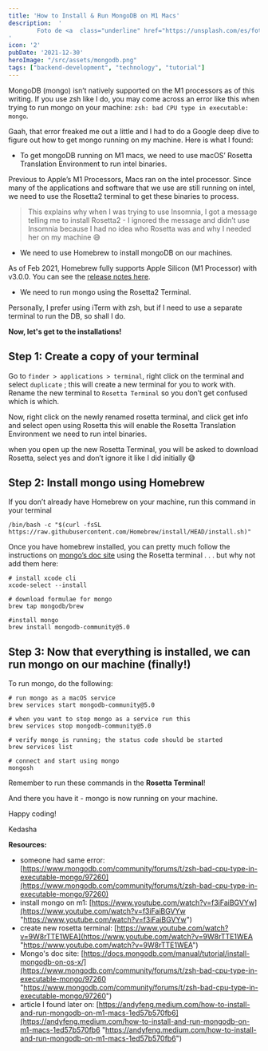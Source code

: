 ```yaml
---
title: 'How to Install & Run MongoDB on M1 Macs'
description:  '
        Foto de <a  class="underline" href="https://unsplash.com/es/fotos/flores-rojas-azules-y-blancas-5TK1F5VfdIk">Europeana </a> en <a  href="https://unsplash.com/es/fotos/flores-rojas-azules-y-blancas-5TK1F5VfdIk"  class="underline">Unsplash</a>
'
icon: '2'
pubDate: '2021-12-30'
heroImage: "/src/assets/mongodb.png"
tags: ["backend-development", "technology", "tutorial"]
---
```



MongoDB (mongo) isn’t natively supported on the M1 processors as of this writing. If you use zsh like I do, you may come across an error like this when trying to run mongo on your machine: `zsh: bad CPU type in executable: mongo`.

Gaah, that error freaked me out a little and I had to do a Google deep dive to figure out how to get mongo running on my machine. Here is what I found:

- To get mongoDB running on M1 macs, we need to use macOS’ Rosetta Translation Environment to run intel binaries.

Previous to Apple’s M1 Processors, Macs ran on the intel processor. Since many of the applications and software that we use are still running on intel, we need to use the Rosetta2 terminal to get these binaries to process.


> This explains why when I was trying to use Insomnia, I got a message telling me to install Rosetta2 - I ignored the message and didn’t use Insomnia because I had no idea who Rosetta was and why I needed her on my machine 😅


- We need to use Homebrew to install mongoDB on our machines.

As of Feb 2021, Homebrew fully supports Apple Silicon (M1 Processor) with v3.0.0. You can see the [release notes here](https://brew.sh/2021/02/05/homebrew-3.0.0 "https://brew.sh/2021/02/05/homebrew-3.0.0").

- We need to run mongo using the Rosetta2 Terminal.

Personally, I prefer using iTerm with zsh, but if I need to use a separate terminal to run the DB, so shall I do.

**Now, let's get to the installations!**

## **Step 1: Create a copy of your terminal**

Go to `finder > applications > terminal`, right click on the terminal and select `duplicate` ; this will create a new terminal for you to work with. Rename the new terminal to `Rosetta Terminal` so you don’t get confused which is which.

Now, right click on the newly renamed rosetta terminal, and click get info and select open using Rosetta this will enable the Rosetta Translation Environment we need to run intel binaries.

when you open up the new Rosetta Terminal, you will be asked to download Rosetta, select yes and don’t ignore it like I did initially 😅

## Step 2: Install mongo using Homebrew

If you don’t already have Homebrew on your machine, run this command in your terminal

```
/bin/bash -c "$(curl -fsSL https://raw.githubusercontent.com/Homebrew/install/HEAD/install.sh)"
```

Once you have homebrew installed, you can pretty much follow the instructions on [mongo’s doc site](https://docs.mongodb.com/manual/tutorial/install-mongodb-on-os-x/ "https://docs.mongodb.com/manual/tutorial/install-mongodb-on-os-x/") [](https://docs.mongodb.com/manual/tutorial/install-mongodb-on-os-x/ "mongodb documentation site")using the Rosetta terminal . . . but why not add them here:

```
# install xcode cli
xcode-select --install

# download formulae for mongo
brew tap mongodb/brew

#install mongo
brew install mongodb-community@5.0
```

## Step 3: Now that everything is installed, we can run mongo on our machine (finally!)

To run mongo, do the following:

```
# run mongo as a macOS service
brew services start mongodb-community@5.0

# when you want to stop mongo as a service run this
brew services stop mongodb-community@5.0

# verify mongo is running; the status code should be started
brew services list

# connect and start using mongo
mongosh
```

Remember to run these commands in the **Rosetta Terminal**!

And there you have it - mongo is now running on your machine.

Happy coding!

Kedasha

**Resources:**

- [](https://www.mongodb.com/community/forums/t/zsh-bad-cpu-type-in-executable-mongo/97260)someone had same error: [https://www.mongodb.com/community/forums/t/zsh-bad-cpu-type-in-executable-mongo/97260](https://www.mongodb.com/community/forums/t/zsh-bad-cpu-type-in-executable-mongo/97260)
- [](https://www.youtube.com/watch?v=f3iFaiBGVYw)install mongo on m1: [https://www.youtube.com/watch?v=f3iFaiBGVYw](https://www.youtube.com/watch?v=f3iFaiBGVYw "https://www.youtube.com/watch?v=f3iFaiBGVYw")
- [](https://www.youtube.com/watch?v=9W8rTTE1WEA)create new rosetta terminal: [https://www.youtube.com/watch?v=9W8rTTE1WEA](https://www.youtube.com/watch?v=9W8rTTE1WEA "https://www.youtube.com/watch?v=9W8rTTE1WEA")
- Mongo's doc site: [https://docs.mongodb.com/manual/tutorial/install-mongodb-on-os-x/](https://www.mongodb.com/community/forums/t/zsh-bad-cpu-type-in-executable-mongo/97260 "https://www.mongodb.com/community/forums/t/zsh-bad-cpu-type-in-executable-mongo/97260")
- [](https://andyfeng.medium.com/how-to-install-and-run-mongodb-on-m1-macs-1ed57b570fb6)article I found later on: [https://andyfeng.medium.com/how-to-install-and-run-mongodb-on-m1-macs-1ed57b570fb6](https://andyfeng.medium.com/how-to-install-and-run-mongodb-on-m1-macs-1ed57b570fb6 "https://andyfeng.medium.com/how-to-install-and-run-mongodb-on-m1-macs-1ed57b570fb6")
